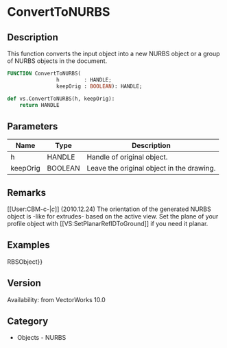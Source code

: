 # ConvertToNURBS

## Description
This function converts the input object into a new NURBS object or a group of NURBS objects in the document.

```pascal
FUNCTION ConvertToNURBS(
				h        : HANDLE;
				keepOrig : BOOLEAN): HANDLE;
```

```python
def vs.ConvertToNURBS(h, keepOrig):
    return HANDLE
```

## Parameters
|Name|Type|Description|
|---|---|---|
|h|HANDLE|Handle of original object.|
|keepOrig|BOOLEAN|Leave the original object in the drawing.|

## Remarks
[[User:CBM-c-|_c_]] (2010.12.24) The orientation of the generated NURBS object is -like for extrudes- based on the active view. Set the plane of your profile object with [[VS:SetPlanarRefIDToGround]] if you need it planar.

## Examples
RBSObject}}

## Version
Availability: from VectorWorks 10.0

## Category
* Objects - NURBS

